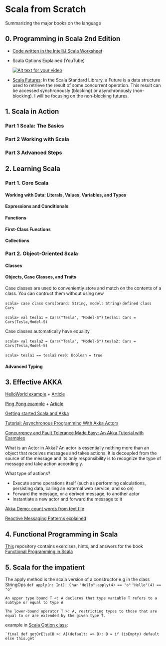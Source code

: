 # Scala from Scratch
Summarizing the major books on the language

## 0. Programming in Scala 2nd Edition

* [Code written in the IntelliJ Scala Worksheet](https://github.com/shehaaz/Scala-from-Scratch/tree/master/scala_playground)
* Scala Options Explained (YouTube)

	[![Alt text for your video](http://img.youtube.com/vi/6Pd-1a3-Loc/0.jpg)](https://youtu.be/6Pd-1a3-Loc)
* [Scala Futures](http://doc.akka.io/docs/akka/2.4.2/scala/futures.html): In the Scala Standard Library, a Future is a data structure used to retrieve the result of some concurrent operation. This result can be accessed synchronously (blocking) or asynchronously (non-blocking). I will be focusing on the non-blocking futures.
 

## 1. Scala in Action

### Part 1 Scala: The Basics

### Part 2 Working with Scala

### Part 3 Advanced Steps

## 2. Learning Scala 

### Part 1. Core Scala

#### Working with Data: Literals, Values, Variables, and Types

#### Expressions and Conditionals

#### Functions

#### First-Class Functions

#### Collections

### Part 2. Object-Oriented Scala
#### Classes
#### Objects, Case Classes, and Traits

Case classes are used to conveniently store and match on the contents of a class. 
You can contruct them without using new

`scala> case class Cars(brand: String, model: String)`
`defined class Cars`

`scala> val tesla1 = Cars("Tesla", "Model-S")`
`tesla1: Cars = Cars(Tesla,Model-S)`

Case classes automatically have equality

`scala> val tesla2 = Cars("Tesla", "Model-S")`
`tesla2: Cars = Cars(Tesla,Model-S)`

`scala> tesla1 == tesla2`
`res0: Boolean = true`

#### Advanced Typing

## 3. Effective AKKA
[HelloWorld example](https://github.com/shehaaz/Scala-from-Scratch/blob/master/akka/Akka/src/main/scala/helloworld/HelloWorld.scala) + [Article](http://alvinalexander.com/scala/simple-scala-akka-actor-examples-hello-world-actors)

[Ping Pong example](https://github.com/shehaaz/Scala-from-Scratch/blob/master/akka/Akka/src/main/scala/pingpong/pingpong.scala) + [Article](http://alvinalexander.com/scala/scala-akka-actors-ping-pong-simple-example)

[Getting started Scala and Akka](http://doc.akka.io/docs/akka/2.0/intro/getting-started-first-scala.html)

[Tutorial: Asynchronous Programming With Akka Actors](https://jaxenter.com/tutorial-asynchronous-programming-with-akka-actors-105682.html)

[Concurrency and Fault Tolerance Made Easy: An Akka Tutorial with Examples](https://www.toptal.com/scala/concurrency-and-fault-tolerance-made-easy-an-intro-to-akka)

What is an Actor in Akka?
An actor is essentially nothing more than an object that receives messages and takes actions. 
It is decoupled from the source of the message and its only responsibility is to recognize the type of message and take action accordingly.

What type of actions?
* Execute some operations itself (such as performing calculations, persisting data, calling an external web service, and so on)
* Forward the message, or a derived message, to another actor
* Instantiate a new actor and forward the message to it

[Akka Demo: count words from text file](https://github.com/shehaaz/Scala-from-Scratch/blob/master/akka/Akka/src/main/scala/AkkaDemo.scala)

[Reactive Messaging Patterns explained](https://github.com/shehaaz/Scala-from-Scratch/tree/master/akka/Akka/src/main/scala/reactivemessagingpatterns)

## 4. Functional Programming in Scala
[This](https://github.com/fpinscala/fpinscala) repository contains exercises, hints, and answers for the book
[Functional Programming in Scala](http://manning.com/bjarnason/)

## 5. Scala for the impatient
The apply method is the scala version of a constructor
e.g in the class StringOps
`def apply(n: Int): Char`
`"Hello".apply(4) == "o"`
`"Hello"(4) == "o"`

`An upper type bound T <: A declares that type variable T refers to a subtype or equal to type A`

`The lower-bound operator T >: A, restricting types to those that are equal to or are extended by the given type T.`

example in [Scala Option class](https://github.com/scala/scala/blob/5cb3d4ec14488ce2fc5a1cc8ebdd12845859c57d/src/library/scala/Option.scala#L120):

	`final def getOrElse[B >: A](default: => B): B = if (isEmpty) default else this.get`


